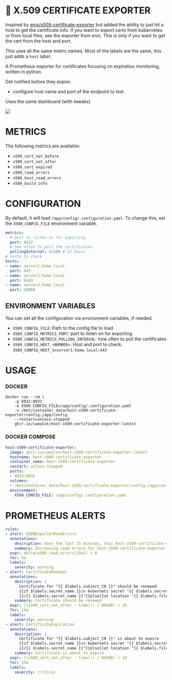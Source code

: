 # 🔏 X.509 CERTIFICATE EXPORTER

Inspired by [enix/x509-certificate-exporter](https://github.com/enix/x509-certificate-exporter) but added the ability to just hit a host to get the certificate info. If you want to export certs from kubernetes or from local files, see the exporter from enix. This is only if you want to get the cert from the host and port. 

This uses all the same metric names. Most of the labels are the same, this just adds a `host` label.

A Prometheus exporter for certificates focusing on expiration monitoring, written in python.


Get notified before they expire:

- configure host name and port of the endpoint to test

Uses the same dashboard (with tweaks) 

![](https://i.imgur.com/UWy29Rr.png)

# METRICS

The following metrics are available:

- `x509_cert_not_before`
- `x509_cert_not_after`
- `x509_cert_expired`
- `x509_read_errors`
- `x509_host_read_errors`
- `x509_build_info`


# CONFIGURATION

By default, it will load `/app/config/.configuration.yaml`. To change this, set the `X509_CONFIG_FILE` environment variable.

```yaml
metrics:
  # port to listen on for exporting
  port: 8932
  # how often to poll the certificates
  pollingInterval: 43200 # 12 hours
# hosts to check
hosts:
- name: server1.home.local
  port: 443
- name: server2.home.local
  port: 8443
- name: server3.home.local
  port: 10000
```

## ENVIRONMENT VARIABLES

You can set all the configuration via environment variables, if needed.

- `X509_CONFIG_FILE`: Path to the config file to load
- `X509_CONFIG_METRICS_PORT`: port to listen on for exporting
- `X509_CONFIG_METRICS_POLLING_INTERVAL`: how often to poll the certificates
- `X509_CONFIG_HOST_<NUMBER>`: Host and port to check. `X509_CONFIG_HOST_1=server1.home.local:443`

# USAGE

### DOCKER

```
docker run --rm \
	-p 8932:8932
	-e X509_CONFIG_FILE=/app/config/.configuration.yaml
	-v /mnt/container_data/host-x509-certificate-exporter/config:/app/config
	--restart=unless-stopped
	ghcr.io/camalot/host-x509-certificate-exporter:latest
```
### DOCKER COMPOSE

```yaml
host-x509-certificate-exporter:
  image: ghcr.io/camalot/host-x509-certificate-exporter:latest
  hostname: host-x509-certificate-exporter
  container_name: host-x509-certificate-exporter
  restart: unless-stopped
  ports:
  - 8932:8932
  volumes:
  - /mnt/container_data/host-x509-certificate-exporter/config:/app/config
  environment: 
    X509_CONFIG_FILE: /app/config/.configuration.yaml
```

# PROMETHEUS ALERTS

```yaml
rules:
- alert: X509ExporterReadErrors
  annotations:
    description: Over the last 15 minutes, this host-x509-certificate-exporter instance has experienced errors reading certificate files or querying the Kubernetes API. This could be caused by a misconfiguration if triggered when the exporter starts.
    summary: Increasing read errors for host-x509-certificate-exporter
  expr: delta(x509_read_errors[15m]) > 0
  for: 5m
  labels:
    severity: warning
- alert: CertificateRenewal
  annotations:
    description: | 
      Certificate for "{{ $labels.subject_CN }}" should be renewed
      {{if $labels.secret_name }}in Kubernets secret "{{ $labels.secret_namespace
      }}/{{ $labels.secret_name }}"{{else}}at location "{{ $labels.filepath }}"{{end}}
    summary: Certificate should be renewed
  expr: ((x509_cert_not_after - time()) / 86400) < 28
  for: 15m
  labels:
    severity: warning
- alert: CertificateExpiration
  annotations:
    description: |
      Certificate for "{{ $labels.subject_CN }}" is about to expire
      {{if $labels.secret_name }}in Kubernets secret "{{ $labels.secret_namespace
      }}/{{ $labels.secret_name }}"{{else}}at location "{{ $labels.filepath }}"{{end}}
    summary: Certificate is about to expire
  expr: ((x509_cert_not_after - time()) / 86400) < 14
  for: 15m
  labels:
    severity: critical
```